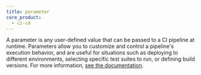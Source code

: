```yaml
---
title: parameter
core_product:
  - ci-cd
---
```

A parameter is any user-defined value that can be passed to a CI pipeline at runtime. Parameters allow you to customize and control a pipeline's execution behavior, and are useful for situations such as deploying to different environments, selecting specific test suites to run, or defining build versions. For more information, <a href="/continuous_integration/pipelines/#supported-features">see the documentation</a>.
